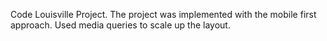 Code Louisville Project.
The project was implemented with the mobile first approach. Used media queries to scale up the layout.